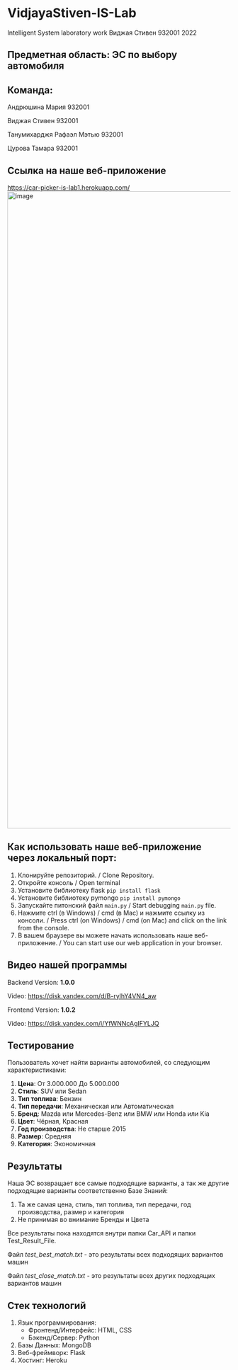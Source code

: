 # VidjayaStiven-IS-Lab
Intelligent System laboratory work
Виджая Стивен 932001 2022

## Предметная область: ЭС по выбору автомобиля
## Команда:
Андрюшина Мария 932001

Виджая Стивен 932001

Танумихарджя Рафаэл Мэтью 932001

Цурова Тамара 932001

## Ссылка на наше веб-приложение
https://car-picker-is-lab1.herokuapp.com/
<img width="1440" alt="image" src="https://user-images.githubusercontent.com/80201768/160152216-9704fcab-60c9-4fbd-a38f-c8824139f3bf.png">


## Как использовать наше веб-приложение через локальный порт:
1. Клонируйте репозиторий. / Clone Repository.
2. Откройте консоль / Open terminal
3. Установите библиотеку flask `pip install flask`
4. Установите библиотеку pymongo `pip install pymongo`
5. Запускайте питонский файл `main.py` / Start debugging `main.py` file.
6. Нажмите ctrl (в Windows) / cmd (в Mac) и нажмите ссылку из консоли. / Press ctrl (on Windows) / cmd (on Mac) and click on the link from the console.
7. В вашем браузере вы можете начать использовать наше веб-приложение. / You can start use our web application in your browser.

## Видео нашей программы
Backend Version: **1.0.0**

Video: https://disk.yandex.com/d/B-rylhY4VN4_aw

Frontend Version: **1.0.2**

Video: https://disk.yandex.com/i/YfWNNcAgIFYLJQ

## Тестирование
Пользователь хочет найти варианты автомобилей, со следующим характеристиками:

1. **Цена**: От 3.000.000 До 5.000.000
2. **Стиль**: SUV или Sedan
3. **Тип топлива**: Бензин
4. **Тип передачи**: Механическая или Автоматическая
5. **Бренд**: Mazda или Mercedes-Benz или BMW или Honda или Kia
6. **Цвет**: Чёрная, Красная
7. **Год производства**: Не старше 2015
8. **Размер**: Средняя
9. **Категория**: Экономичная

## Результаты
Наша ЭС возвращает все самые подходящие варианты, а так же другие подходящие варианты соответственно Базе Знаний: 

1. Та же самая цена, стиль, тип топлива, тип передачи, год производства, размер и категория
2. Не принимая во внимание Бренды и Цвета

Все результаты пока находятся внутри папки Car_API и папки Test_Result_File.

Файл *test_best_match.txt* - это результаты всех подходящих вариантов машин

Файл *test_close_match.txt* - это результаты всех других подходящих вариантов машин

## Стек технологий
1. Язык программирования: 
   * Фронтенд/Интерфейс: HTML, CSS
   * Бэкенд/Сервер: Python
2. Базы Данных: MongoDB
3. Веб-фреймворк: Flask
4. Хостинг: Heroku
